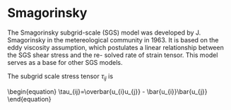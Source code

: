 # Smagorinsky

The Smagorinsky subgrid-scale (SGS) model was developed by J. Smagorinsky in the
metereological community in 1963. It is based on the eddy viscosity assumption,
which postulates a linear relationship between the SGS shear stress and the re-
solved rate of strain tensor. This model serves as a base for other SGS models.


The subgrid scale stress tensor $\tau_{ij}$ is

\begin{equation}
    \tau_{ij}=\overbar{u_{i}u_{j}} - \bar{u_{i}}\bar{u_{j}}
\end{equation}
